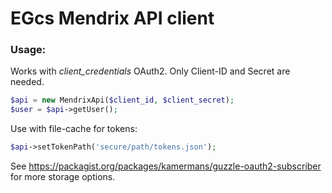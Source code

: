 EGcs Mendrix API client
===

### Usage:

Works with _client_credentials_ OAuth2. Only Client-ID and Secret are needed.

```php
$api = new MendrixApi($client_id, $client_secret);
$user = $api->getUser();
```

Use with file-cache for tokens:

```php
$api->setTokenPath('secure/path/tokens.json');
```

See https://packagist.org/packages/kamermans/guzzle-oauth2-subscriber for more storage options.

